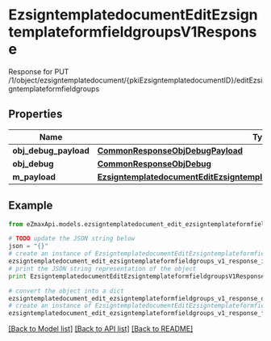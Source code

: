 # EzsigntemplatedocumentEditEzsigntemplateformfieldgroupsV1Response

Response for PUT /1/object/ezsigntemplatedocument/{pkiEzsigntemplatedocumentID}/editEzsigntemplateformfieldgroups

## Properties
Name | Type | Description | Notes
------------ | ------------- | ------------- | -------------
**obj_debug_payload** | [**CommonResponseObjDebugPayload**](CommonResponseObjDebugPayload.md) |  | 
**obj_debug** | [**CommonResponseObjDebug**](CommonResponseObjDebug.md) |  | [optional] 
**m_payload** | [**EzsigntemplatedocumentEditEzsigntemplateformfieldgroupsV1ResponseMPayload**](EzsigntemplatedocumentEditEzsigntemplateformfieldgroupsV1ResponseMPayload.md) |  | 

## Example

```python
from eZmaxApi.models.ezsigntemplatedocument_edit_ezsigntemplateformfieldgroups_v1_response import EzsigntemplatedocumentEditEzsigntemplateformfieldgroupsV1Response

# TODO update the JSON string below
json = "{}"
# create an instance of EzsigntemplatedocumentEditEzsigntemplateformfieldgroupsV1Response from a JSON string
ezsigntemplatedocument_edit_ezsigntemplateformfieldgroups_v1_response_instance = EzsigntemplatedocumentEditEzsigntemplateformfieldgroupsV1Response.from_json(json)
# print the JSON string representation of the object
print EzsigntemplatedocumentEditEzsigntemplateformfieldgroupsV1Response.to_json()

# convert the object into a dict
ezsigntemplatedocument_edit_ezsigntemplateformfieldgroups_v1_response_dict = ezsigntemplatedocument_edit_ezsigntemplateformfieldgroups_v1_response_instance.to_dict()
# create an instance of EzsigntemplatedocumentEditEzsigntemplateformfieldgroupsV1Response from a dict
ezsigntemplatedocument_edit_ezsigntemplateformfieldgroups_v1_response_form_dict = ezsigntemplatedocument_edit_ezsigntemplateformfieldgroups_v1_response.from_dict(ezsigntemplatedocument_edit_ezsigntemplateformfieldgroups_v1_response_dict)
```
[[Back to Model list]](../README.md#documentation-for-models) [[Back to API list]](../README.md#documentation-for-api-endpoints) [[Back to README]](../README.md)


